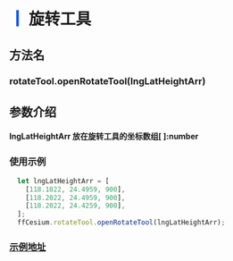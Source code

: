 # <span style='color:#0950FC'>┃</span> 旋转工具

## 方法名

### rotateTool.openRotateTool(lngLatHeightArr)

## 参数介绍

####  lngLatHeightArr   放在旋转工具的坐标数组[ ]:number


### 使用示例

```javascript
  let lngLatHeightArr = [
    [118.1022, 24.4959, 900],
    [118.2022, 24.4959, 900],
    [118.2022, 24.4259, 900],
  ];
  ffCesium.rotateTool.openRotateTool(lngLatHeightArr);
```

### [示例地址](./#/mapCode?id=2&type=5&urlname=advancedTools-openRotateTool)